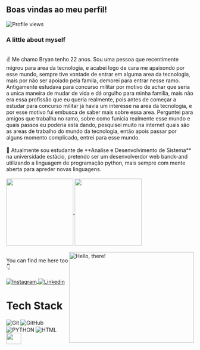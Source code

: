 ## Boas vindas ao meu perfil!
<img src="https://komarev.com/ghpvc/?username=bryangps&color=yellow" alt="Profile views" /> 


### A little about myself
<br>
✌ Me chamo Bryan tenho 22 anos. Sou uma pessoa que recentimente migrou para area da tecnologia, e acabei logo de cara me apaixondo por esse mundo, sempre tive vontade de entrar em alguma area da tecnologia, mais por não ser apoiado pela famila, demorei para entrar nesse ramo. Antigamente estudava para concurso militar por motivo de achar que seria a unica maneira de mudar de vida e dá orgulho para minha familia, mais  não era essa profissão que eu queria realmente, pois antes de começar a estudar para concurso militar já havia um interesse na area da tecnologia, e por esse motivo fui embusca de saber mais sobre essa area. Perguntei para amigos que trabalha no ramo, sobre como funicia realmente esse mundo e quais passos eu poderia está dando, pesquisei muito na internet quais são as areas de trabalho do mundo da tecnologia, então apois passar por alguns momento complicado, entrei para esse mundo.
<br>
<br> 
📝 Atualmente sou estudante de **Analise e Desenvolvimento de Sistema** na universidade estácio, pretendo ser um desenvolverdor web banck-and utilizando a linguagem de programação python, mais sempre com mente aberta para apreder novas linguagens.
<br>
<br>
<div>
<a href= "https://beacons.ai/Bryangps">
<img  align="center"  height="180em" src="https://github-readme-stats.vercel.app/api?username=Bryangps&show_icons=true&theme=radical"/>
<img align="center" height="180em" src= "https://github-readme-stats.vercel.app/api/top-langs/?username=Bryangps&layout=compact&theme=radical"/>
</div>
<br>

  
<div>
<a href="#">
<img src="https://media1.tenor.com/images/a7bd6b94430c1e66148d580209e377c5/tenor.gif?itemid=5043108" title="hello" width="335" height="243" align="right" alt="Hello, there!">
</a>
</div>

You can find me here too 👇

<div>
<a href="https://instagram.com/bryan.gps18" target="_blank">
<img align="center" src="https://img.shields.io/badge/Instagram-E4405F?style=for-the-badge&logo=instagram&logoColor=white" alt="Instagram"/>
</a>

<a href="https://www.linkedin.com/in/bryan-silva-92a473284/" target="_blank">
 <img align="center" src="https://img.shields.io/badge/LinkedIn-0077B5?style=for-the-badge&logo=linkedin&logoColor=white" alt="Linkedin"/>
</a>

</div>


# Tech Stack

 <div>
   
 <img align="center" alt="Git" src="https://img.shields.io/badge/GIT-E44C30?style=for-the-badge&logo=git&logoColor=white">
 <img align="center" alt="GitHub" src="https://img.shields.io/badge/GitHub-100000?style=for-the-badge&logo=github&logoColor=white">
 <img align="center" alt="PYTHON" src="https://img.shields.io/badge/PYTHON-0000ff?style=for-the-badge&logo=python&logoColor=white">
 <img align="center" alt="HTML" src="https://img.shields.io/badge/HTML5-E34F26?style=for-the-badge&logo=html5&logoColor=white">  
 <img align="center" height="30" width="40" src="https://cdn.jsdelivr.net/gh/devicons/devicon/icons/python/python-original.svg" />         
</div> 
